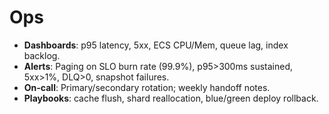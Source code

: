 # Ops

- **Dashboards**: p95 latency, 5xx, ECS CPU/Mem, queue lag, index backlog.
- **Alerts**: Paging on SLO burn rate (99.9%), p95>300ms sustained, 5xx>1%, DLQ>0, snapshot failures.
- **On-call**: Primary/secondary rotation; weekly handoff notes.
- **Playbooks**: cache flush, shard reallocation, blue/green deploy rollback.
